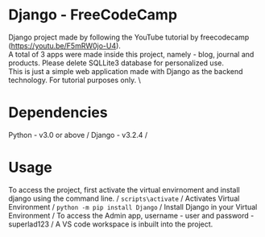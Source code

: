 # Django - FreeCodeCamp
Django project made by following the YouTube tutorial by freecodecamp (https://youtu.be/F5mRW0jo-U4). \
A total of 3 apps were made inside this project, namely - blog, journal and products. Please delete SQLLite3 database for personalized use. \
This is just a simple web application made with Django as the backend technology. For tutorial purposes only. \

# Dependencies
Python - v3.0 or above /
Django - v3.2.4 /

# Usage 
To access the project, first activate the virtual envirnoment and install django using the command line. /
`scripts\activate` /
Activates Virtual Environment /
`python -m pip install Django` /
Install Django in your Virtual Environment /
To access the Admin app, username - user and password - superlad123 /
A VS code workspace is inbuilt into the project. 
